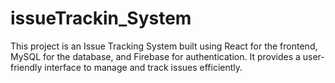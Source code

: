 # issueTrackin_System
This project is an Issue Tracking System built using React for the frontend, MySQL for the database, and Firebase for authentication. It provides a user-friendly interface to manage and track issues efficiently.
